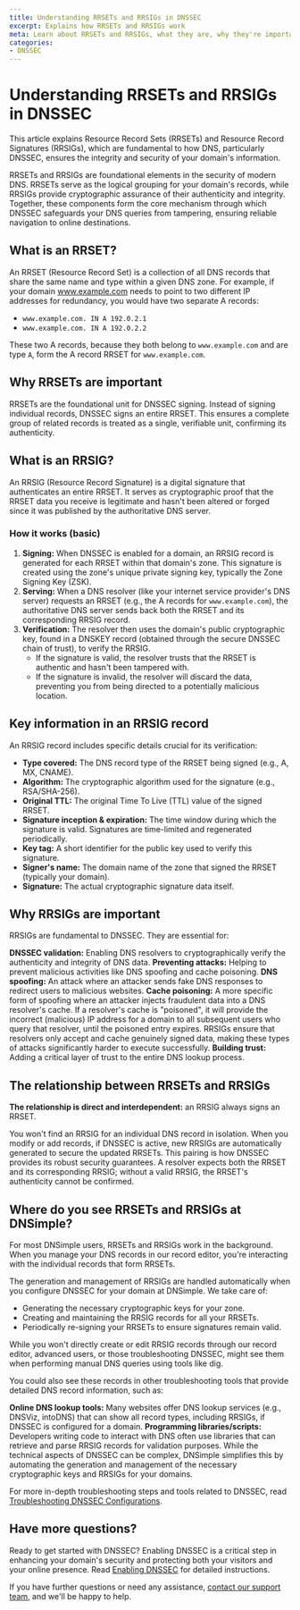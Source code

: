```yaml
---
title: Understanding RRSETs and RRSIGs in DNSSEC
excerpt: Explains how RRSETs and RRSIGs work
meta: Learn about RRSETs and RRSIGs, what they are, why they're important, and how they work.
categories:
- DNSSEC
---
```


# Understanding RRSETs and RRSIGs in DNSSEC

This article explains Resource Record Sets (RRSETs) and Resource Record Signatures (RRSIGs), which are fundamental to how DNS, particularly DNSSEC, ensures the integrity and security of your domain's information.

RRSETs and RRSIGs are foundational elements in the security of modern DNS. RRSETs serve as the logical grouping for your domain's records, while RRSIGs provide cryptographic assurance of their authenticity and integrity. Together, these components form the core mechanism through which DNSSEC safeguards your DNS queries from tampering, ensuring reliable navigation to online destinations.

## What is an RRSET?

An RRSET (Resource Record Set) is a collection of all DNS records that share the same name and type within a given DNS zone.
For example, if your domain www.example.com needs to point to two different IP addresses for redundancy, you would have two separate A records:
- `www.example.com. IN A 192.0.2.1`
- `www.example.com. IN A 192.0.2.2`
  
These two A records, because they both belong to `www.example.com` and are type `A`, form the A record RRSET for `www.example.com`.

## Why RRSETs are important

RRSETs are the foundational unit for DNSSEC signing. Instead of signing individual records, DNSSEC signs an entire RRSET. This ensures a complete group of related records is treated as a single, verifiable unit, confirming its authenticity.

## What is an RRSIG?

An RRSIG (Resource Record Signature) is a digital signature that authenticates an entire RRSET. It serves as cryptographic proof that the RRSET data you receive is legitimate and hasn't been altered or forged since it was published by the authoritative DNS server.

### How it works (basic)

1. **Signing:** When DNSSEC is enabled for a domain, an RRSIG record is generated for each RRSET within that domain's zone. This signature is created using the zone's unique private signing key, typically the Zone Signing Key (ZSK).
1. **Serving:** When a DNS resolver (like your internet service provider's DNS server) requests an RRSET (e.g., the A records for `www.example.com`), the authoritative DNS server sends back both the RRSET and its corresponding RRSIG record.
1. **Verification:** The resolver then uses the domain's public cryptographic key, found in a DNSKEY record (obtained through the secure DNSSEC chain of trust), to verify the RRSIG.
    - If the signature is valid, the resolver trusts that the RRSET is authentic and hasn't been tampered with.
    - If the signature is invalid, the resolver will discard the data, preventing you from being directed to a potentially malicious location.

## Key information in an RRSIG record

An RRSIG record includes specific details crucial for its verification:

- **Type covered:** The DNS record type of the RRSET being signed (e.g., A, MX, CNAME).
- **Algorithm:** The cryptographic algorithm used for the signature (e.g., RSA/SHA-256).
- **Original TTL:** The original Time To Live (TTL) value of the signed RRSET.
- **Signature inception & expiration:** The time window during which the signature is valid. Signatures are time-limited and regenerated periodically.
- **Key tag:** A short identifier for the public key used to verify this signature.
- **Signer's name:** The domain name of the zone that signed the RRSET (typically your domain).
- **Signature:** The actual cryptographic signature data itself.

## Why RRSIGs are important

RRSIGs are fundamental to DNSSEC. They are essential for:

**DNSSEC validation:** Enabling DNS resolvers to cryptographically verify the authenticity and integrity of DNS data.
**Preventing attacks:** Helping to prevent malicious activities like DNS spoofing and cache poisoning.
**DNS spoofing:** An attack where an attacker sends fake DNS responses to redirect users to malicious websites.
**Cache poisoning:** A more specific form of spoofing where an attacker injects fraudulent data into a DNS resolver's cache. If a resolver's cache is "poisoned", it will provide the incorrect (malicious) IP address for a domain to all subsequent users who query that resolver, until the poisoned entry expires. RRSIGs ensure that resolvers only accept and cache genuinely signed data, making these types of attacks significantly harder to execute successfully.
**Building trust:** Adding a critical layer of trust to the entire DNS lookup process.

## The relationship between RRSETs and RRSIGs

**The relationship is direct and interdependent:** an RRSIG always signs an RRSET.

You won't find an RRSIG for an individual DNS record in isolation. When you modify or add records, if DNSSEC is active, new RRSIGs are automatically generated to secure the updated RRSETs. This pairing is how DNSSEC provides its robust security guarantees. A resolver expects both the RRSET and its corresponding RRSIG; without a valid RRSIG, the RRSET's authenticity cannot be confirmed.

## Where do you see RRSETs and RRSIGs at DNSimple?

For most DNSimple users, RRSETs and RRSIGs work in the background. When you manage your DNS records in our record editor, you're interacting with the individual records that form RRSETs.

The generation and management of RRSIGs are handled automatically when you configure DNSSEC for your domain at DNSimple. We take care of:
- Generating the necessary cryptographic keys for your zone.
- Creating and maintaining the RRSIG records for all your RRSETs.
- Periodically re-signing your RRSETs to ensure signatures remain valid.

While you won't directly create or edit RRSIG records through our record editor, advanced users, or those troubleshooting DNSSEC, might see them when performing manual DNS queries using tools like dig. 

You could also see these records in other troubleshooting tools that provide detailed DNS record information, such as:

**Online DNS lookup tools:** Many websites offer DNS lookup services (e.g., DNSViz, intoDNS) that can show all record types, including RRSIGs, if DNSSEC is configured for a domain.
**Programming libraries/scripts:** Developers writing code to interact with DNS often use libraries that can retrieve and parse RRSIG records for validation purposes.
While the technical aspects of DNSSEC can be complex, DNSimple simplifies this by automating the generation and management of the necessary cryptographic keys and RRSIGs for your domains. 

For more in-depth troubleshooting steps and tools related to DNSSEC, read [Troubleshooting DNSSEC Configurations](/articles/troubleshooting-dnssec-configurations/).

## Have more questions?
Ready to get started with DNSSEC? Enabling DNSSEC is a critical step in enhancing your domain's security and protecting both your visitors and your online presence. Read [Enabling DNSSEC](/articles/enabling-dnssec/) for detailed instructions. 

If you have further questions or need any assistance, [contact our support team](https://dnsimple.com/feedback), and we'll be happy to help.
